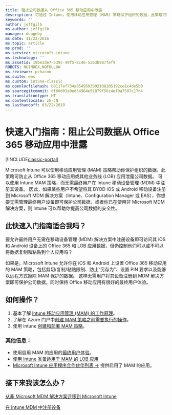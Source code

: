 ```yaml
---
title: 阻止公司数据从 Office 365 移动应用中泄露
description: 可通过 Intune，使用移动应用管理 (MAM) 策略保护组织的数据，此策略可防止公司数据从 Office 365 移动应用或其他业务线 (LOB) 应用中泄露。
keywords: ''
author: jeffgilb
ms.author: jeffgilb
manager: dougeby
ms.date: 11/22/2016
ms.topic: article
ms.prod: ''
ms.service: microsoft-intune
ms.technology: ''
ms.assetid: 19be3de7-539c-49f5-8c46-5363b987fef9
ROBOTS: NOINDEX,NOFOLLOW
ms.reviewer: pchacon
ms.suite: ems
ms.custom: intune-classic
ms.openlocfilehash: b0117ef734a8549593992108105192ce1c4de5b0
ms.sourcegitcommit: df60d03a0ed54964e91879f56c4ef0a7507c17d4
ms.translationtype: HT
ms.contentlocale: zh-CN
ms.lasthandoff: 03/22/2018
---
```

# <a name="quick-start-guide-prevent-company-data-leaks-from-office-365-mobile-apps"></a>快速入门指南：阻止公司数据从 Office 365 移动应用中泄露

[!INCLUDE[classic-portal](../includes/classic-portal.md)]

Microsoft Intune 可以使用移动应用管理 (MAM) 策略帮助你保护组织的数据，此策略可防止从 Office 365 移动应用或其他业务线 (LOB) 应用泄露公司数据。 可以使用 Intune MAM 策略，而无需最终用户在 Intune 移动设备管理 (MDM) 中注册其设备。 因此，如果某些用户不希望将其 BYOD iOS 或 Android 移动设备注册到 Microsoft MDM 解决方案（Intune、Configuration Manager 或 EAS），你想要无需管理最终用户设备即可保护公司数据，或者你已在使用非 Microsoft MDM 解决方案，则 Intune 可以帮助你提高公司数据的安全性。   

## <a name="is-this-quick-start-guide-right-for-me"></a>此快速入门指南适合我吗？
要允许最终用户无需在移动设备管理 (MDM) 解决方案中注册设备即可访问其 iOS 和 Android 设备上的 Office 365 和 LOB 应用数据，但仍控制他们可以或不可以将数据复制和粘贴到个人应用吗？

如果是，Microsoft Intune 允许你在 iOS 和 Android 上设置 Office 365 移动应用的 MAM 策略，包括剪切/复制/粘贴限制、防止“另存为”、设置 PIN 要求以及能够以远程方式擦除 MAM 保护的数据。  这样无需用户将其设备注册到 MDM 解决方案即可保护公司数据，同时保持 Office 移动应用有很好的最终用户体验。

## <a name="how-do-i-do-it"></a>如何操作？
1.  基本了解 [Intune 移动应用管理 (MAM) 的工作原理](/intune-classic/deploy-use/protect-app-data-using-mobile-app-management-policies-with-microsoft-intune)。
2.  了解在 Azure 门户中[创建 MAM 策略之前需要执行的操作](/intune-classic/deploy-use/get-ready-to-configure-mobile-app-management-policies-with-microsoft-intune)。
3.  使用 Intune [创建和部署 MAM 策略](/intune-classic/deploy-use/get-ready-to-configure-mobile-app-management-policies-with-microsoft-intune)。

### <a name="additional-information"></a>其他信息：
- 使用启用 MAM 的应用的[最终用户体验](/intune-classic/deploy-use/end-user-experience-for-mam-enabled-apps-with-microsoft-intune)。
- [使用 Intune 准备适用于 MAM 的 LOB 应用](/intune/apps-prepare-mobile-application-management)
- <a href="https://www.microsoft.com/cloud-platform/microsoft-intune-partners" target="_blank">Microsoft Intune 应用程序合作伙伴列表 &rarr;</a> 提供启用了 MAM 的应用。

## <a name="what-should-i-do-next"></a>接下来我该怎么办？
[从非 Microsoft MDM 解决方案迁移到 Microsoft Intune](/intune-classic/deploy-use/migrate-to-intune)

[在 Intune MDM 中注册设备](/intune-classic/deploy-use/enroll-devices-in-microsoft-intune)
